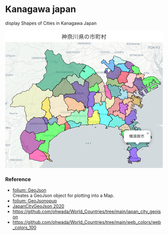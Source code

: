 Kanagawa japan
===============

display Shapes of Cities in Kanagawa Japan

![kanagawa](https://github.com/ohwada/World_Countries/blob/main/folium/kanagawa_japan/screenshots/kanagawa.png)

### Reference

- [folium: GeoJson](https://python-visualization.github.io/folium/modules.html#folium.features.GeoJson)  
Creates a GeoJson object for plotting into a Map.  
- [folium: GeoJsonopup](https://python-visualization.github.io/folium/modules.html#folium.features.GeoJsonPopup)
- [JapanCityGeoJson 2020](https://github.com/niiyz/JapanCityGeoJson)
- https://github.com/ohwada/World_Countries/tree/main/japan_city_geojson
- https://github.com/ohwada/World_Countries/tree/main/web_colors/web_colors_100

